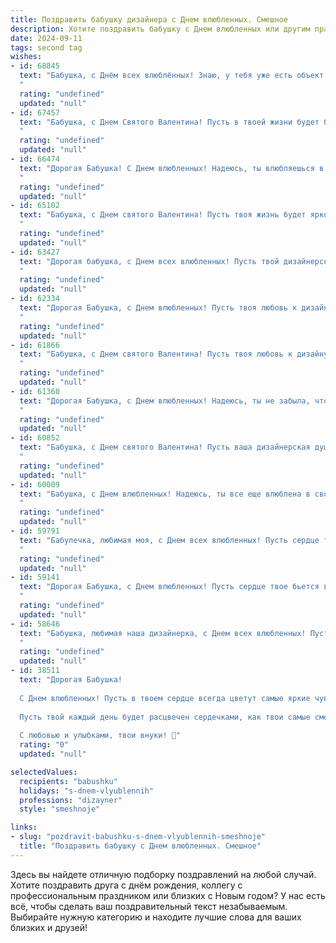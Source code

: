 ```yaml
---
title: Поздравить бабушку дизайнера с Днем влюбленных. Смешное
description: Хотите поздравить бабушку с Днем влюбленных или другим праздником? Наш ИИ создаст незабываемое поздравление, а вы обязательно выделитесь среди других.  
date: 2024-09-11
tags: second tag
wishes:
- id: 68845
  text: "Бабушка, с Днём всех влюблённых! Знаю, у тебя уже есть объект твоей бесконечной любви — любимый внук! 😉 Но этот праздник — повод признаться в любви ещё и к твоей профессии дизайнера! Каждый раз, когда я вижу твой новый шедевр (даже если это просто переставленный цветок в вазе), я восхищаюсь твоим талантом. 🥰 Пусть твоя креативность не иссякнет никогда, а работы всегда радуют и вдохновляют!
  "
  rating: "undefined"
  updated: "null"
- id: 67457
  text: "Бабушка, с Днем Святого Валентина! Пусть в твоей жизни будет больше ярких красок, вдохновения и  ... ну, а как же без любви! Только не к модному дизайну, а к вкусным пирожкам 😉.
  "
  rating: "undefined"
  updated: "null"
- id: 66474
  text: "Дорогая Бабушка! С Днем влюбленных! Надеюсь, ты влюбляешься в свою работу дизайнера так же страстно, как в свое время в дедушку!  😉
  "
  rating: "undefined"
  updated: "null"
- id: 65102
  text: "Бабушка, с Днем святого Валентина! Пусть твоя жизнь будет яркой и красочной, как твои дизайнерские шедевры! Желаю тебе море любви, вдохновения и только приятных сюрпризов! ❤️
  "
  rating: "undefined"
  updated: "null"
- id: 63427
  text: "Дорогая бабушка, с Днем всех влюбленных! Пусть твой дизайнерский талант всегда цветет, как яркий букет роз, а вдохновение бьет ключом, как сердце влюбленного!
  "
  rating: "undefined"
  updated: "null"
- id: 62334
  text: "Дорогая Бабушка, с Днем влюбленных! Пусть твоя любовь к дизайну никогда не угасает, а креатив бьет ключом, как фонтан в парке! 😜❤️
  "
  rating: "undefined"
  updated: "null"
- id: 61866
  text: "Бабушка, с Днем святого Валентина! Пусть твоя любовь к дизайну будет такой же яркой и вдохновляющей, как эта валентинка, которую я тебе рисую прямо сейчас! 😄❤️
  "
  rating: "undefined"
  updated: "null"
- id: 61360
  text: "Дорогая Бабушка, с Днем влюбленных! Надеюсь, ты не забыла, что любовь - это не только валентинки, но и дизайнерский подход к жизни! Желаю тебе креативных идей для новых шедевров на кухне и ярких красок в твоих любимых хобби! 😉💖
  "
  rating: "undefined"
  updated: "null"
- id: 60852
  text: "Бабушка, с Днем святого Валентина! Пусть ваша дизайнерская душа бурлит любовью к красивым вещам и очаровательным внукам, а сердце бьется в унисон с ритмом вдохновения! 😉🌹
  "
  rating: "undefined"
  updated: "null"
- id: 60009
  text: "Бабушка, с Днем влюбленных! Надеюсь, ты все еще влюблена в свою любимую краску и кисточку, ведь ты - настоящий дизайнерский сердцеед! 😉 💖
  "
  rating: "undefined"
  updated: "null"
- id: 59791
  text: "Бабулечка, любимая моя, с Днем всех влюбленных! Пусть сердце твое бьется в ритме вдохновения, а цветовая палитра жизни станет ярче, чем твоя последняя дизайн-коллекция! 😉
  "
  rating: "undefined"
  updated: "null"
- id: 59141
  text: "Дорогая Бабушка, с Днем влюбленных! Пусть сердце твое бьется в ритме вдохновения, а новые идеи льются рекой, как будто сама Афродита вдохнула в тебя творческую искру!  Надеюсь, твой дизайн-проект \"Внук/Внучка + Бабушка = Любовь\" будет самым успешным! 😜
  "
  rating: "undefined"
  updated: "null"
- id: 58646
  text: "Бабушка, любимая наша дизайнерка, с Днем всех влюбленных! Пусть твоя жизнь будет яркой, как палитра, насыщенной, как коллаж, и полной любви, как самая романтическая открытка! ❤️
  "
  rating: "undefined"
  updated: "null"
- id: 38511
  text: "Дорогая Бабушка!
  
  С Днем влюбленных! Пусть в твоем сердце всегда цветут самые яркие чувства, как в лучших дизайнах! Ты у нас – не просто бабушка, а настоящий дизайнер любви: твои советы всегда по стилю, а обаяние – в любой моде на вес золота!
  
  Пусть твой каждый день будет расцвечен сердечками, как твои самые смелые проекты, а вдохновение будет бить ключом, будто ты только что получила новый акварельный набор! Желаю, чтобы у тебя всегда был запас «ярких оттенков» для счастья и море любящих людей вокруг!
  
  С любовью и улыбками, твои внуки! 💖"
  rating: "0"
  updated: "null"

selectedValues:
  recipients: "babushku"
  holidays: "s-dnem-vlyublennih"
  professions: "dizayner"
  style: "smeshnoje"

links:
- slug: "pozdravit-babushku-s-dnem-vlyublennih-smeshnoje"
  title: "Поздравить бабушку с Днем влюбленных. Смешное"
---
```


Здесь вы найдете отличную подборку поздравлений на любой случай. 
Хотите поздравить друга с днём рождения, коллегу с профессиональным праздником или близких с Новым годом? У нас есть всё, чтобы сделать ваш поздравительный текст незабываемым. Выбирайте нужную категорию и находите лучшие слова для ваших близких и друзей!
